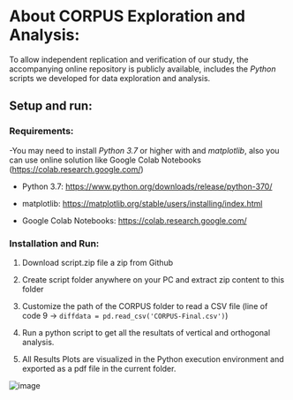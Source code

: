# About CORPUS Exploration and Analysis:

To allow independent replication and verification of our study, the accompanying online repository is publicly available,
includes the _Python_ scripts we developed for data exploration and analysis.

## Setup and run:

### Requirements:

-You may need to install _Python 3.7_ or higher with and _matplotlib_, also you can use online solution like Google Colab Notebooks (https://colab.research.google.com/)

*  Python 3.7: https://www.python.org/downloads/release/python-370/

*  matplotlib: https://matplotlib.org/stable/users/installing/index.html

*  Google Colab Notebooks: https://colab.research.google.com/


### Installation and Run:

1. Download script.zip file a zip from Github

2. Create script folder anywhere on your PC and extract zip content to this folder

3. Customize the path of the CORPUS folder to read a CSV file (line of code 9 ->  ```diffdata = pd.read_csv('CORPUS-Final.csv')```)

4. Run a python script to get all the resultats of vertical and orthogonal analysis.

5. All Results Plots are visualized in the Python execution environment and exported as a pdf file in the current folder. 

![image](https://user-images.githubusercontent.com/42803883/169049820-12127f54-6995-42fd-8da3-936e9358514d.png)
